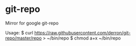 # git-repo
Mirror for google git-repo

Usage:
$ curl https://raw.githubusercontent.com/derron/git-repo/master/repo > ~/bin/repo
$ chmod a+x ~/bin/repo
